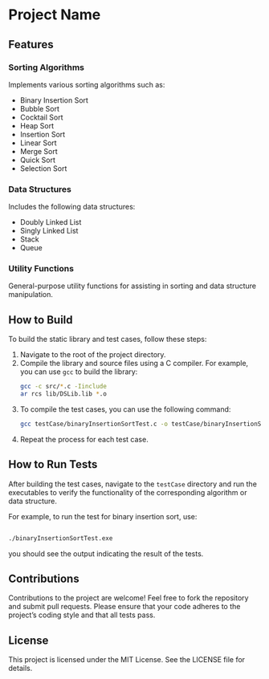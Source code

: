 # Project Name

## Features

### Sorting Algorithms
Implements various sorting algorithms such as:
- Binary Insertion Sort
- Bubble Sort
- Cocktail Sort
- Heap Sort
- Insertion Sort
- Linear Sort
- Merge Sort
- Quick Sort
- Selection Sort

### Data Structures
Includes the following data structures:
- Doubly Linked List
- Singly Linked List
- Stack
- Queue

### Utility Functions
General-purpose utility functions for assisting in sorting and data structure manipulation.

## How to Build
To build the static library and test cases, follow these steps:

1. Navigate to the root of the project directory.
2. Compile the library and source files using a C compiler. For example, you can use `gcc` to build the library:
    ```bash
    gcc -c src/*.c -Iinclude
    ar rcs lib/DSLib.lib *.o
    ```
3. To compile the test cases, you can use the following command:
    ```bash
    gcc testCase/binaryInsertionSortTest.c -o testCase/binaryInsertionSortTest -Iinclude -Llib -lDSLib
    ```
4. Repeat the process for each test case.

## How to Run Tests
After building the test cases, navigate to the `testCase` directory and run the executables to verify the functionality of the corresponding algorithm or data structure.

For example, to run the test for binary insertion sort, use:
```bash

./binaryInsertionSortTest.exe
```
you should see the output indicating the result of the tests.

## Contributions
Contributions to the project are welcome! Feel free to fork the repository and submit pull requests. Please ensure that your code adheres to the project’s coding style and that all tests pass.

## License
This project is licensed under the MIT License. See the LICENSE file for details.
